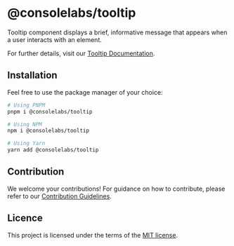 # @consolelabs/tooltip

Tooltip component displays a brief, informative message that appears when a user
interacts with an element.

For further details, visit our
[Tooltip Documentation](https://ds.console.so/?path=/docs/components-tooltip--docs).

## Installation

Feel free to use the package manager of your choice:

```sh
# Using PNPM
pnpm i @consolelabs/tooltip

# Using NPM
npm i @consolelabs/tooltip

# Using Yarn
yarn add @consolelabs/tooltip
```

## Contribution

We welcome your contributions! For guidance on how to contribute, please refer
to our [Contribution Guidelines](/CONTRIBUTING.md).

## Licence

This project is licensed under the terms of the
[MIT license](https://choosealicense.com/licenses/mit/).
